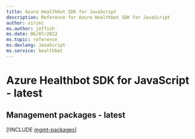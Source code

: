 ```yaml
---
title: Azure Healthbot SDK for JavaScript
description: Reference for Azure Healthbot SDK for JavaScript
author: xirzec
ms.author: jeffish
ms.date: 06/07/2022
ms.topic: reference
ms.devlang: JavaScript
ms.service: healthbot
---
```

# Azure Healthbot SDK for JavaScript - latest
## Management packages - latest
[!INCLUDE [mgmt-packages](healthbot-mgmt-index.md)]
